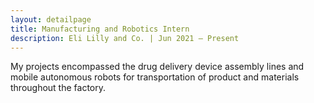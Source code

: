 ```yaml
---
layout: detailpage
title: Manufacturing and Robotics Intern
description: Eli Lilly and Co. | Jun 2021 — Present
---
```


My projects encompassed the drug delivery device assembly lines and mobile autonomous robots for transportation of product and materials throughout the factory.
